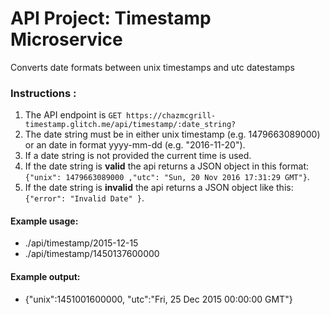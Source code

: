 # API Project: Timestamp Microservice
Converts date formats between unix timestamps and utc datestamps

### Instructions :

1. The API endpoint is `GET https://chazmcgrill-timestamp.glitch.me/api/timestamp/:date_string?`
2. The date string must be in either unix timestamp (e.g. 1479663089000) or an date in format yyyy-mm-dd (e.g. "2016-11-20").
3. If a date string is not provided the current time is used.
4. If the date string is **valid** the api returns a JSON object in this format:
`{"unix": 1479663089000 ,"utc": "Sun, 20 Nov 2016 17:31:29 GMT"}`.
5. If the date string is **invalid** the api returns a JSON object like this: `{"error": "Invalid Date" }`.

#### Example usage:
* ./api/timestamp/2015-12-15
* ./api/timestamp/1450137600000

#### Example output:
* {"unix":1451001600000, "utc":"Fri, 25 Dec 2015 00:00:00 GMT"}
